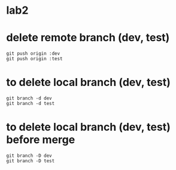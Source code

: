 # lab2
# delete remote branch (dev, test)
```
git push origin :dev
git push origin :test
```
# to delete local branch (dev, test)
```
git branch -d dev
git branch -d test
```
# to delete local branch (dev, test) before merge
```
git branch -D dev
git branch -D test
```